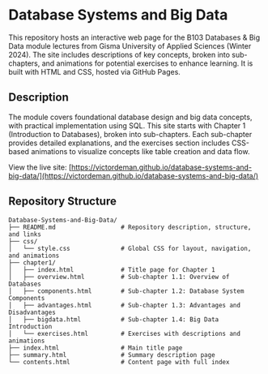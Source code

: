 # Database Systems and Big Data

This repository hosts an interactive web page for the B103 Databases & Big Data module lectures from Gisma University of Applied Sciences (Winter 2024). The site includes descriptions of key concepts, broken into sub-chapters, and animations for potential exercises to enhance learning. It is built with HTML and CSS, hosted via GitHub Pages.

## Description
The module covers foundational database design and big data concepts, with practical implementation using SQL. This site starts with Chapter 1 (Introduction to Databases), broken into sub-chapters. Each sub-chapter provides detailed explanations, and the exercises section includes CSS-based animations to visualize concepts like table creation and data flow.

View the live site: [https://victordeman.github.io/database-systems-and-big-data/](https://victordeman.github.io/database-systems-and-big-data/)

## Repository Structure
```
Database-Systems-and-Big-Data/
├── README.md                  # Repository description, structure, and links
├── css/
│   └── style.css              # Global CSS for layout, navigation, and animations
├── chapter1/
│   ├── index.html             # Title page for Chapter 1
│   ├── overview.html          # Sub-chapter 1.1: Overview of Databases
│   ├── components.html        # Sub-chapter 1.2: Database System Components
│   ├── advantages.html        # Sub-chapter 1.3: Advantages and Disadvantages
│   ├── bigdata.html           # Sub-chapter 1.4: Big Data Introduction
│   └── exercises.html         # Exercises with descriptions and animations
├── index.html                 # Main title page
├── summary.html               # Summary description page
└── contents.html              # Content page with full index
```
